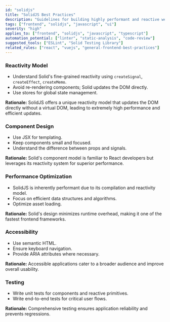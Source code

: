 ```yaml
---
id: "solidjs"
title: "SolidJS Best Practices"
description: "Guidelines for building highly performant and reactive web applications with SolidJS, focusing on its fine-grained reactivity and compilation model."
tags: ["frontend", "solidjs", "javascript", "ui"]
severity: "high"
applies_to: ["frontend", "solidjs", "javascript", "typescript"]
automation_potential: ["linter", "static-analysis", "code-review"]
suggested_tools: ["ESLint", "Solid Testing Library"]
related_rules: ["react", "vuejs", "general-frontend-best-practices"]
---
```


### Reactivity Model
- Understand Solid's fine-grained reactivity using `createSignal`, `createEffect`, `createMemo`.
- Avoid re-rendering components; Solid updates the DOM directly.
- Use stores for global state management.

**Rationale:** SolidJS offers a unique reactivity model that updates the DOM directly without a virtual DOM, leading to extremely high performance and efficient updates.

### Component Design
- Use JSX for templating.
- Keep components small and focused.
- Understand the difference between props and signals.

**Rationale:** Solid's component model is familiar to React developers but leverages its reactivity system for superior performance.

### Performance Optimization
- SolidJS is inherently performant due to its compilation and reactivity model.
- Focus on efficient data structures and algorithms.
- Optimize asset loading.

**Rationale:** Solid's design minimizes runtime overhead, making it one of the fastest frontend frameworks.

### Accessibility
- Use semantic HTML.
- Ensure keyboard navigation.
- Provide ARIA attributes where necessary.

**Rationale:** Accessible applications cater to a broader audience and improve overall usability.

### Testing
- Write unit tests for components and reactive primitives.
- Write end-to-end tests for critical user flows.

**Rationale:** Comprehensive testing ensures application reliability and prevents regressions.
